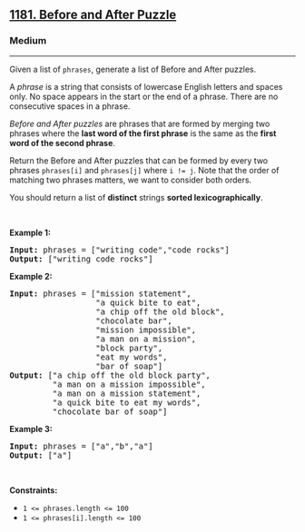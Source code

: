<h2><a href="https://leetcode.com/problems/before-and-after-puzzle/">1181. Before and After Puzzle</a></h2><h3>Medium</h3><hr><div><p>Given a list of <code>phrases</code>, generate a list of&nbsp;Before and After puzzles.</p>

<p>A <em>phrase</em> is a string that consists of lowercase English letters and spaces only. No space appears in the start or the end of a phrase. There are&nbsp;no consecutive spaces&nbsp;in a phrase.</p>

<p><em>Before and After&nbsp;puzzles</em> are phrases that are formed by merging&nbsp;two phrases where the <strong>last&nbsp;word of the first&nbsp;phrase</strong> is the same as the <strong>first word of the second phrase</strong>.</p>

<p>Return the&nbsp;Before and After&nbsp;puzzles that can be formed by every two phrases&nbsp;<code>phrases[i]</code>&nbsp;and&nbsp;<code>phrases[j]</code>&nbsp;where&nbsp;<code>i != j</code>. Note that the order of matching two phrases matters, we want to consider both orders.</p>

<p>You should return a list of&nbsp;<strong>distinct</strong>&nbsp;strings <strong>sorted&nbsp;lexicographically</strong>.</p>

<p>&nbsp;</p>
<p><strong class="example">Example 1:</strong></p>

<pre><strong>Input:</strong> phrases = ["writing code","code rocks"]
<strong>Output:</strong> ["writing code rocks"]
</pre>

<p><strong class="example">Example 2:</strong></p>

<pre><strong>Input:</strong> phrases = ["mission statement",
                  "a quick bite to eat",
&nbsp;                 "a chip off the old block",
&nbsp;                 "chocolate bar",
&nbsp;                 "mission impossible",
&nbsp;                 "a man on a mission",
&nbsp;                 "block party",
&nbsp;                 "eat my words",
&nbsp;                 "bar of soap"]
<strong>Output:</strong> ["a chip off the old block party",
&nbsp;        "a man on a mission impossible",
&nbsp;        "a man on a mission statement",
&nbsp;        "a quick bite to eat my words",
         "chocolate bar of soap"]
</pre>

<p><strong class="example">Example 3:</strong></p>

<pre><strong>Input:</strong> phrases = ["a","b","a"]
<strong>Output:</strong> ["a"]
</pre>

<p>&nbsp;</p>
<p><strong>Constraints:</strong></p>

<ul>
	<li><code>1 &lt;= phrases.length &lt;= 100</code></li>
	<li><code>1 &lt;= phrases[i].length &lt;= 100</code></li>
</ul>
</div>